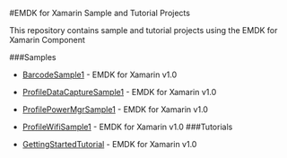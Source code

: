 #EMDK for Xamarin Sample and Tutorial Projects

This repository contains sample and tutorial projects using the EMDK for Xamarin Component

###Samples

* [BarcodeSample1](https://github.com/EMDK/xamarin-samples/tree/BarcodeSample1) - EMDK for Xamarin v1.0
* [ProfileDataCaptureSample1](https://github.com/EMDK/xamarin-samples/tree/ProfileDataCaptureSample1) - EMDK for Xamarin v1.0
* [ProfilePowerMgrSample1](https://github.com/EMDK/xamarin-samples/tree/ProfilePowerMgrSample1) - EMDK for Xamarin v1.0
* [ProfileWifiSample1](https://github.com/EMDK/xamarin-samples/tree/ProfileWifiSample1) - EMDK for Xamarin v1.0
###Tutorials

* [GettingStartedTutorial](https://github.com/EMDK/xamarin-samples/tree/GettingStartedTutorial) - EMDK for Xamarin v1.0


